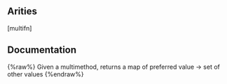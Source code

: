 ## Arities
[multifn]

## Documentation
{%raw%}
Given a multimethod, returns a map of preferred value -> set of other values
{%endraw%}
